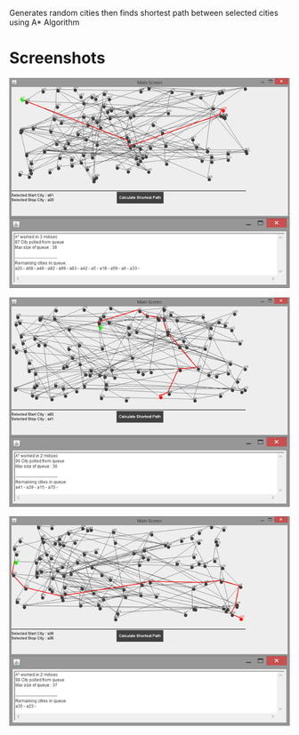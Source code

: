 Generates random cities then finds shortest path between selected cities using A* Algorithm

# Screenshots
![alt text](screenshots/ss0.png "")

![alt text](screenshots/ss1.png "")

![alt text](screenshots/ss2.png "")